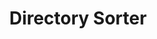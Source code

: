 <div align="center"> 
  <h1> Directory Sorter </h1>
</div>

<div align = "center>
This script sorts files in a directory into dated folders
</div>


